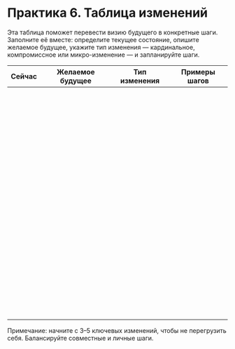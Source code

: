 # Практика 6. Таблица изменений

Эта таблица поможет перевести визию будущего в конкретные шаги. Заполните её вместе: определите текущее состояние, опишите желаемое будущее, укажите тип изменения — кардинальное, компромиссное или микро-изменение — и запланируйте шаги.

<style>
    table {
        width: 100%;
    }
</style>
| Сейчас | Желаемое будущее | Тип изменения | Примеры шагов |
|:--:|:--:|:--:|:--:|
|<br/><br/><br/><br/><br/>|||
|<br/><br/><br/><br/><br/>|||
|<br/><br/><br/><br/><br/>|||
|<br/><br/><br/><br/><br/>|||
|<br/><br/><br/><br/><br/>|||

Примечание: начните с 3–5 ключевых изменений, чтобы не перегрузить себя. Балансируйте совместные и личные шаги.

